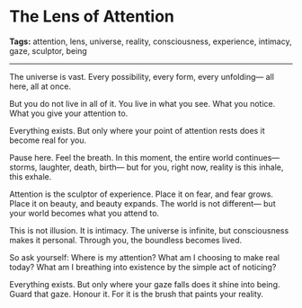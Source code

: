 # The Lens of Attention

**Tags:** attention, lens, universe, reality, consciousness, experience, intimacy, gaze, sculptor, being

---

The universe is vast.
Every possibility,
every form,
every unfolding—
all here, all at once.

But you do not live in all of it.
You live in what you see.
What you notice.
What you give your attention to.

Everything exists.
But only where your point of attention rests
does it become real for you.

Pause here.
Feel the breath.
In this moment,
the entire world continues—
storms, laughter, death, birth—
but for you, right now,
reality is this inhale,
this exhale.

Attention is the sculptor of experience.
Place it on fear,
and fear grows.
Place it on beauty,
and beauty expands.
The world is not different—
but your world becomes what you attend to.

This is not illusion.
It is intimacy.
The universe is infinite,
but consciousness makes it personal.
Through you,
the boundless becomes lived.

So ask yourself:
Where is my attention?
What am I choosing to make real today?
What am I breathing into existence
by the simple act of noticing?

Everything exists.
But only where your gaze falls
does it shine into being.
Guard that gaze.
Honour it.
For it is the brush
that paints your reality.


